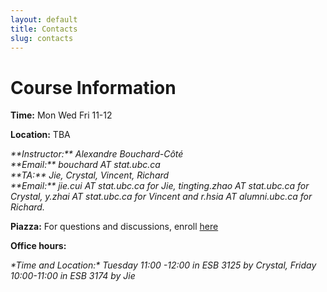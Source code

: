 ```yaml
---
layout: default
title: Contacts
slug: contacts
---
```


Course Information
===================

**Time:** Mon Wed Fri 11-12

**Location:** TBA

<address>
**Instructor:** Alexandre Bouchard-Côté<br/>
**Email:** bouchard AT stat.ubc.ca
</address>

<address>
**TA:** Jie, Crystal, Vincent, Richard<br/>
**Email:**  jie.cui AT stat.ubc.ca for Jie,  tingting.zhao AT stat.ubc.ca  for Crystal,
y.zhai AT stat.ubc.ca for Vincent and r.hsia AT alumni.ubc.ca for Richard. 
</address>


**Piazza:** For questions and discussions, enroll [here](http://piazza.com/ubc.ca/winterterm12015/stat302)

**Office hours:** 
<address>
*Time and Location:*  Tuesday 11:00 -12:00  in ESB 3125 by Crystal,
Friday 10:00-11:00 in ESB 3174 by Jie <br/>

</address>